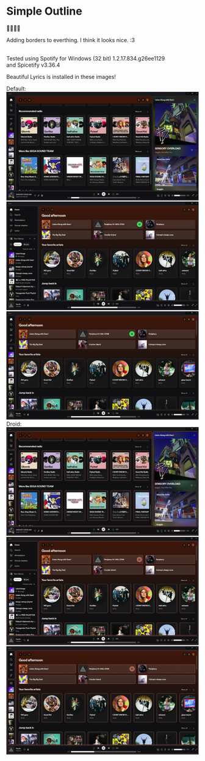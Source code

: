 # Simple Outline
🏳️‍⚧️🏳️‍🌈

Adding borders to everthing. I think it looks nice. :3

<br> Tested using Spotify for Windows (32 bit)
1.2.17.834.g26ee1129 <br>
and Spicetify v3.36.4

Beautiful Lyrics is installed in these images!

Default:
![Default](https://github.com/Droidiar/simpleoutline-spicetify/raw/main/images/default.webp)
![DefaultFullExpanded](https://github.com/Droidiar/simpleoutline-spicetify/raw/main/images/defaultfullexpanded.webp)
![DefaultFull](https://github.com/Droidiar/simpleoutline-spicetify/raw/main/images/defaultfull.webp)
Droid:
![Droid](https://github.com/Droidiar/simpleoutline-spicetify/raw/main/images/droid.webp)
![DroidFullExpanded](https://github.com/Droidiar/simpleoutline-spicetify/raw/main/images/droidfullexpanded.webp)
![DroidFull](https://github.com/Droidiar/simpleoutline-spicetify/raw/main/images/droidfull.webp)
